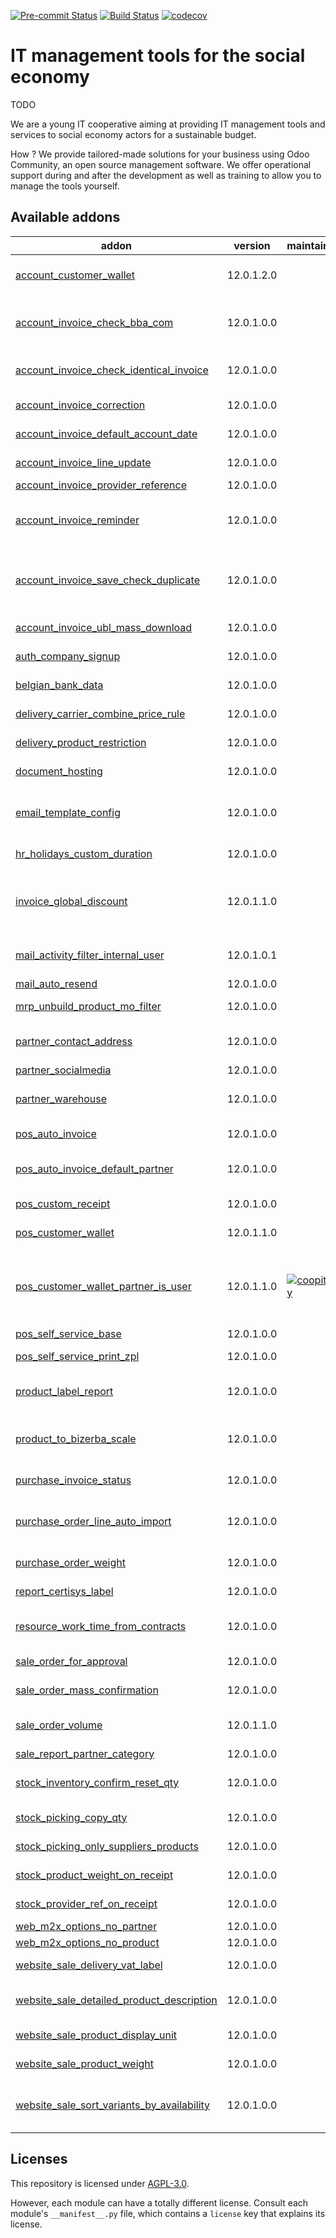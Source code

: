 
[![Pre-commit Status](https://github.com/coopiteasy/addons/actions/workflows/pre-commit.yml/badge.svg?branch=12.0)](https://github.com/coopiteasy/addons/actions/workflows/pre-commit.yml?query=branch%3A12.0)
[![Build Status](https://github.com/coopiteasy/addons/actions/workflows/test.yml/badge.svg?branch=12.0)](https://github.com/coopiteasy/addons/actions/workflows/test.yml?query=branch%3A12.0)
[![codecov](https://codecov.io/gh/coopiteasy/addons/branch/12.0/graph/badge.svg)](https://codecov.io/gh/coopiteasy/addons)

<!-- /!\ do not modify above this line -->

# IT management tools for the social economy

TODO

We are a young IT cooperative aiming at providing IT management tools and
services to social economy actors for a sustainable budget.

How ? We provide tailored-made solutions for your business using Odoo Community,
an open source management software. We offer operational support during and
after the development as well as training to allow you to manage the tools
yourself.

<!-- /!\ do not modify below this line -->

<!-- prettier-ignore-start -->

[//]: # (addons)

Available addons
----------------
addon | version | maintainers | summary
--- | --- | --- | ---
[account_customer_wallet](account_customer_wallet/) | 12.0.1.2.0 |  | Allow customers to pay using a wallet which is tracked by the company.
[account_invoice_check_bba_com](account_invoice_check_bba_com/) | 12.0.1.0.0 |  | Check the structured communication if the supplier invoice communication is of type bba.
[account_invoice_check_identical_invoice](account_invoice_check_identical_invoice/) | 12.0.1.0.0 |  | Check if invoices with the same partner, invoice date and total amount already exist
[account_invoice_correction](account_invoice_correction/) | 12.0.1.0.0 |  | Correction of taxes and account on invoice
[account_invoice_default_account_date](account_invoice_default_account_date/) | 12.0.1.0.0 |  | Sets the accounting date to the invoice date by default.
[account_invoice_line_update](account_invoice_line_update/) | 12.0.1.0.0 |  | Update invoice lines to reload the right taxes on the lines.
[account_invoice_provider_reference](account_invoice_provider_reference/) | 12.0.1.0.0 |  | Invoice Provider Reference
[account_invoice_reminder](account_invoice_reminder/) | 12.0.1.0.0 |  | This module just adds two fields to say when we sent a payment reminder to the customer and the level of the reminder.
[account_invoice_save_check_duplicate](account_invoice_save_check_duplicate/) | 12.0.1.0.0 |  | Check that account invoice hasn't been encoded twice when creating or saving. This step is normally done when validating. This step doesn't replace the validation.
[account_invoice_ubl_mass_download](account_invoice_ubl_mass_download/) | 12.0.1.0.0 |  | Account Invoice UBL Mass Download
[auth_company_signup](auth_company_signup/) | 12.0.1.0.0 |  | This module allows a user to sign up as a company.
[belgian_bank_data](belgian_bank_data/) | 12.0.1.0.0 |  | This module imports Belgian banks with their name and BIC code.
[delivery_carrier_combine_price_rule](delivery_carrier_combine_price_rule/) | 12.0.1.0.0 |  | Chose how to combine price rule on a delivery carrier.
[delivery_product_restriction](delivery_product_restriction/) | 12.0.1.0.0 |  | Allow some product to be shipped only by some delivery carrier.
[document_hosting](document_hosting/) | 12.0.1.0.0 |  | Manage documents that can be published on website with ??.
[email_template_config](email_template_config/) | 12.0.1.0.0 |  | This module extends the email in order to force some behaviours configured in the mail template(e.g. force send mail or not).
[hr_holidays_custom_duration](hr_holidays_custom_duration/) | 12.0.1.0.0 |  | Allow to override the duration of a leave.
[invoice_global_discount](invoice_global_discount/) | 12.0.1.1.0 |  | This module give global discount on invoice. It allows to set the same discount on all the invoice lines without been forced to go manually through them.
[mail_activity_filter_internal_user](mail_activity_filter_internal_user/) | 12.0.1.0.1 |  | Filter on internal user by default when assigning someone to an activity.
[mail_auto_resend](mail_auto_resend/) | 12.0.1.0.0 |  | Automatically resend failed emails
[mrp_unbuild_product_mo_filter](mrp_unbuild_product_mo_filter/) | 12.0.1.0.0 |  | Filter unbuild manufacturing orders by selected product
[partner_contact_address](partner_contact_address/) | 12.0.1.0.0 |  | This module allows to have company contacts with their own address.
[partner_socialmedia](partner_socialmedia/) | 12.0.1.0.0 |  | Add social media fields to contacts
[partner_warehouse](partner_warehouse/) | 12.0.1.0.0 |  | Let the warehouse of the sale order be set accordingly to a default warehouse set on the partner.
[pos_auto_invoice](pos_auto_invoice/) | 12.0.1.0.0 |  | In the POS, set orders as to-invoice by default.
[pos_auto_invoice_default_partner](pos_auto_invoice_default_partner/) | 12.0.1.0.0 |  | Compatibility layer between pos_auto_invoice and pos_default_partner.
[pos_custom_receipt](pos_custom_receipt/) | 12.0.1.0.0 |  | Hide company's email and add customer's name to POS receipt
[pos_customer_wallet](pos_customer_wallet/) | 12.0.1.1.0 |  | Enable usage of the Customer Wallet in the Point of Sale.
[pos_customer_wallet_partner_is_user](pos_customer_wallet_partner_is_user/) | 12.0.1.1.0 | [![coopiteasy](https://github.com/coopiteasy.png?size=30px)](https://github.com/coopiteasy) | Add a field on partners that shows whether they have used customer wallet functionality, and don't show some parts of customer wallet functionality to partners who haven't already used it.
[pos_self_service_base](pos_self_service_base/) | 12.0.1.0.0 |  | POS Self-Service Base Module
[pos_self_service_print_zpl](pos_self_service_print_zpl/) | 12.0.1.0.0 |  | POS Self-Service Print ZPL from browser
[product_label_report](product_label_report/) | 12.0.1.0.0 |  | This module allows to show the print barcode and name of the product.
[product_to_bizerba_scale](product_to_bizerba_scale/) | 12.0.1.0.0 |  | This module merges product_to_scale_bizerba and product_to_scale_bizerba_extended into one.
[purchase_invoice_status](purchase_invoice_status/) | 12.0.1.0.0 |  | Add invoice status on purchase orders
[purchase_order_line_auto_import](purchase_order_line_auto_import/) | 12.0.1.0.0 |  | This module allows to create automatically line with the product and minimal quantities when selecting the partner.
[purchase_order_weight](purchase_order_weight/) | 12.0.1.0.0 |  | Adds weight and weight unit to Purchase Order
[report_certisys_label](report_certisys_label/) | 12.0.1.0.0 |  | Add Certisys Label on account, stock and sale reports
[resource_work_time_from_contracts](resource_work_time_from_contracts/) | 12.0.1.0.0 |  | Take the contracts of an employee into account when computing work time per day
[sale_order_for_approval](sale_order_for_approval/) | 12.0.1.0.0 |  | Display "For Approval" mention on Sale Orders
[sale_order_mass_confirmation](sale_order_mass_confirmation/) | 12.0.1.0.0 |  | Confirm multiple sale orders (quotations) with one action
[sale_order_volume](sale_order_volume/) | 12.0.1.1.0 |  | Computes the volume of products per category ordered and display it on
[sale_report_partner_category](sale_report_partner_category/) | 12.0.1.0.0 |  | Add a category field to sale reports
[stock_inventory_confirm_reset_qty](stock_inventory_confirm_reset_qty/) | 12.0.1.0.0 |  | Show a confirmation dialog box when clicking on 'Set quantities to 0' in a stock.inventory
[stock_picking_copy_qty](stock_picking_copy_qty/) | 12.0.1.0.0 |  | Adds a button to copy reserved quantity to received quantity
[stock_picking_only_suppliers_products](stock_picking_only_suppliers_products/) | 12.0.1.0.0 |  | On a stock picking, only display the supplier's products.
[stock_product_weight_on_receipt](stock_product_weight_on_receipt/) | 12.0.1.0.0 |  | Show product weight and unit weight on each line of a receipt
[stock_provider_ref_on_receipt](stock_provider_ref_on_receipt/) | 12.0.1.0.0 |  | Show provider reference on each line of a receipt
[web_m2x_options_no_partner](web_m2x_options_no_partner/) | 12.0.1.0.0 |  | web_m2x_options_no_partner
[web_m2x_options_no_product](web_m2x_options_no_product/) | 12.0.1.0.0 |  | web_m2x_options_no_product
[website_sale_delivery_vat_label](website_sale_delivery_vat_label/) | 12.0.1.0.0 |  | Display the included/excluded VAT label on delivery method
[website_sale_detailed_product_description](website_sale_detailed_product_description/) | 12.0.1.0.0 |  | Adds fields to Product Template and e-commerce's product list and page.
[website_sale_product_display_unit](website_sale_product_display_unit/) | 12.0.1.0.0 |  | Display the price per unit on the e-commerce pages.
[website_sale_product_weight](website_sale_product_weight/) | 12.0.1.0.0 |  | Display the weight of a product on the e-commerce product page.
[website_sale_sort_variants_by_availability](website_sale_sort_variants_by_availability/) | 12.0.1.0.0 |  | Sort the selection of product variants in e-commerce such that available ones are always displayed first.

[//]: # (end addons)

<!-- prettier-ignore-end -->

## Licenses

This repository is licensed under [AGPL-3.0](LICENSE).

However, each module can have a totally different license. Consult each module's
`__manifest__.py` file, which contains a `license` key that explains its
license.
